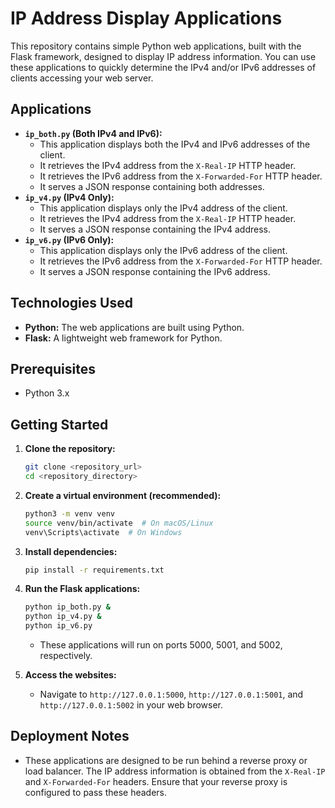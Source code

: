 # IP Address Display Applications

This repository contains simple Python web applications, built with the Flask framework, designed to display IP address information. You can use these applications to quickly determine the IPv4 and/or IPv6 addresses of clients accessing your web server.

## Applications

* **`ip_both.py` (Both IPv4 and IPv6):**
    * This application displays both the IPv4 and IPv6 addresses of the client.
    * It retrieves the IPv4 address from the `X-Real-IP` HTTP header.
    * It retrieves the IPv6 address from the `X-Forwarded-For` HTTP header.
    * It serves a JSON response containing both addresses.
* **`ip_v4.py` (IPv4 Only):**
    * This application displays only the IPv4 address of the client.
    * It retrieves the IPv4 address from the `X-Real-IP` HTTP header.
    * It serves a JSON response containing the IPv4 address.
* **`ip_v6.py` (IPv6 Only):**
    * This application displays only the IPv6 address of the client.
    * It retrieves the IPv6 address from the `X-Forwarded-For` HTTP header.
    * It serves a JSON response containing the IPv6 address.

## Technologies Used

* **Python:** The web applications are built using Python.
* **Flask:** A lightweight web framework for Python.

## Prerequisites

* Python 3.x

## Getting Started

1.  **Clone the repository:**

    ```bash
    git clone <repository_url>
    cd <repository_directory>
    ```

2.  **Create a virtual environment (recommended):**

    ```bash
    python3 -m venv venv
    source venv/bin/activate  # On macOS/Linux
    venv\Scripts\activate  # On Windows
    ```

3.  **Install dependencies:**

    ```bash
    pip install -r requirements.txt
    ```

4.  **Run the Flask applications:**

    ```bash
    python ip_both.py &
    python ip_v4.py &
    python ip_v6.py
    ```

    * These applications will run on ports 5000, 5001, and 5002, respectively.

5.  **Access the websites:**
    * Navigate to `http://127.0.0.1:5000`, `http://127.0.0.1:5001`, and `http://127.0.0.1:5002` in your web browser.

## Deployment Notes

* These applications are designed to be run behind a reverse proxy or load balancer. The IP address information is obtained from the `X-Real-IP` and `X-Forwarded-For` headers. Ensure that your reverse proxy is configured to pass these headers.
